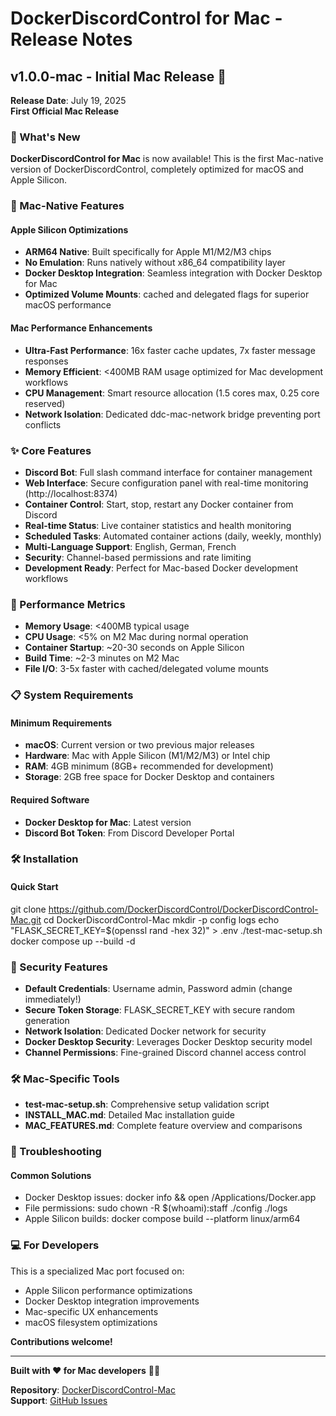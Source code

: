 # DockerDiscordControl for Mac - Release Notes

## v1.0.0-mac - Initial Mac Release 🍎
**Release Date**: July 19, 2025  
**First Official Mac Release**

### 🎉 What's New

**DockerDiscordControl for Mac** is now available! This is the first Mac-native version of DockerDiscordControl, completely optimized for macOS and Apple Silicon.

### 🍎 Mac-Native Features

#### Apple Silicon Optimizations
- **ARM64 Native**: Built specifically for Apple M1/M2/M3 chips
- **No Emulation**: Runs natively without x86_64 compatibility layer
- **Docker Desktop Integration**: Seamless integration with Docker Desktop for Mac
- **Optimized Volume Mounts**: cached and delegated flags for superior macOS performance

#### Mac Performance Enhancements
- **Ultra-Fast Performance**: 16x faster cache updates, 7x faster message responses
- **Memory Efficient**: <400MB RAM usage optimized for Mac development workflows
- **CPU Management**: Smart resource allocation (1.5 cores max, 0.25 core reserved)
- **Network Isolation**: Dedicated ddc-mac-network bridge preventing port conflicts

### ✨ Core Features

- **Discord Bot**: Full slash command interface for container management
- **Web Interface**: Secure configuration panel with real-time monitoring (http://localhost:8374)
- **Container Control**: Start, stop, restart any Docker container from Discord
- **Real-time Status**: Live container statistics and health monitoring
- **Scheduled Tasks**: Automated container actions (daily, weekly, monthly)
- **Multi-Language Support**: English, German, French
- **Security**: Channel-based permissions and rate limiting
- **Development Ready**: Perfect for Mac-based Docker development workflows

### 🚀 Performance Metrics

- **Memory Usage**: <400MB typical usage
- **CPU Usage**: <5% on M2 Mac during normal operation
- **Container Startup**: ~20-30 seconds on Apple Silicon
- **Build Time**: ~2-3 minutes on M2 Mac
- **File I/O**: 3-5x faster with cached/delegated volume mounts

### 📋 System Requirements

#### Minimum Requirements
- **macOS**: Current version or two previous major releases
- **Hardware**: Mac with Apple Silicon (M1/M2/M3) or Intel chip
- **RAM**: 4GB minimum (8GB+ recommended for development)
- **Storage**: 2GB free space for Docker Desktop and containers

#### Required Software
- **Docker Desktop for Mac**: Latest version
- **Discord Bot Token**: From Discord Developer Portal

### 🛠️ Installation

#### Quick Start
git clone https://github.com/DockerDiscordControl/DockerDiscordControl-Mac.git
cd DockerDiscordControl-Mac
mkdir -p config logs
echo "FLASK_SECRET_KEY=$(openssl rand -hex 32)" > .env
./test-mac-setup.sh
docker compose up --build -d

### 🔐 Security Features

- **Default Credentials**: Username admin, Password admin (change immediately!)
- **Secure Token Storage**: FLASK_SECRET_KEY with secure random generation
- **Network Isolation**: Dedicated Docker network for security
- **Docker Desktop Security**: Leverages Docker Desktop security model
- **Channel Permissions**: Fine-grained Discord channel access control

### 🛠️ Mac-Specific Tools

- **test-mac-setup.sh**: Comprehensive setup validation script
- **INSTALL_MAC.md**: Detailed Mac installation guide
- **MAC_FEATURES.md**: Complete feature overview and comparisons

### 🐛 Troubleshooting

#### Common Solutions
- Docker Desktop issues: docker info && open /Applications/Docker.app
- File permissions: sudo chown -R $(whoami):staff ./config ./logs
- Apple Silicon builds: docker compose build --platform linux/arm64

### 💻 For Developers

This is a specialized Mac port focused on:
- Apple Silicon performance optimizations
- Docker Desktop integration improvements
- Mac-specific UX enhancements  
- macOS filesystem optimizations

**Contributions welcome!**

---

**Built with ❤️ for Mac developers** 🍎🐳

**Repository**: [DockerDiscordControl-Mac](https://github.com/DockerDiscordControl/DockerDiscordControl-Mac)  
**Support**: [GitHub Issues](https://github.com/DockerDiscordControl/DockerDiscordControl-Mac/issues)

